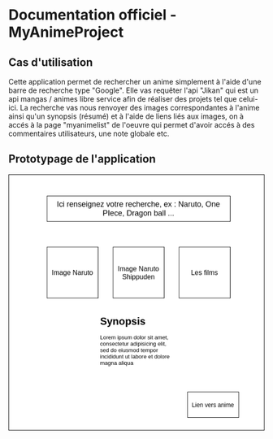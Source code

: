 # Documentation officiel - MyAnimeProject

## Cas d'utilisation
Cette application permet de rechercher un anime simplement à l'aide d'une barre de recherche type "Google".
Elle vas requêter l'api "Jikan" qui est un api mangas / animes libre service afin de réaliser des projets tel que celui-ici. 
La recherche vas nous renvoyer des images correspondantes à l'anime ainsi qu'un synopsis (résumé) et à l'aide de liens liés aux images,
on à accés à la page "myanimelist" de l'oeuvre qui permet d'avoir accés à des commentaires utilisateurs, une note globale etc.
## Prototypage de l'application 
![image](analyse/Project.png)